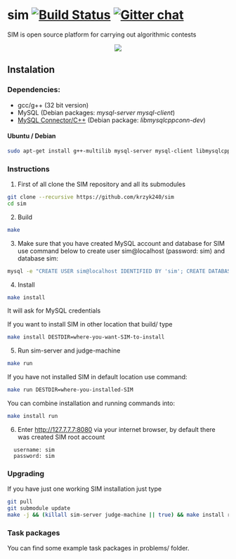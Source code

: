 # sim [![Build Status](https://travis-ci.org/krzyk240/sim.svg?branch=master)](https://travis-ci.org/krzyk240/sim) [![Gitter chat](https://badges.gitter.im/krzyk240/sim.png)](https://gitter.im/krzyk240/sim)

SIM is open source platform for carrying out algorithmic contests

<div align="center">
  <img src="http://krzyk240.github.io/img/sim.png"/>
</div>


## Instalation

### Dependencies:

- gcc/g++ (32 bit version)
- MySQL (Debian packages: _mysql-server mysql-client_)
- [MySQL Connector/C++](http://dev.mysql.com/downloads/connector/cpp/) (Debian package: _libmysqlcppconn-dev_)

#### Ubuntu / Debian

  ```sh
  sudo apt-get install g++-multilib mysql-server mysql-client libmysqlcppconn-dev
  ```

### Instructions

1. First of all clone the SIM repository and all its submodules

  ```sh
  git clone --recursive https://github.com/krzyk240/sim
  cd sim
```

2. Build

  ```sh
  make
  ```

3. Make sure that you have created MySQL account and database for SIM use command below to create user sim@localhost (password: sim) and database sim:

  ```sh
  mysql -e "CREATE USER sim@localhost IDENTIFIED BY 'sim'; CREATE DATABASE sim; GRANT ALL ON sim.* TO 'sim'@'localhost';" -u root -p
  ```

4. Install

  ```sh
  make install
  ```
  It will ask for MySQL credentials

  If you want to install SIM in other location that build/ type

  ```sh
  make install DESTDIR=where-you-want-SIM-to-install
  ```

5. Run sim-server and judge-machine

  ```sh
  make run
  ```

  If you have not installed SIM in default location use command:

  ```sh
  make run DESTDIR=where-you-installed-SIM
  ```

  You can combine installation and running commands into:
  ```sh
  make install run
```

6. Enter http://127.7.7.7:8080 via your internet browser, by default there was created SIM root account
```
  username: sim
  password: sim
  ```

### Upgrading
If you have just one working SIM installation just type
```sh
git pull
git submodule update
make -j && (killall sim-server judge-machine || true) && make install run
```

### Task packages
You can find some example task packages in problems/ folder.
